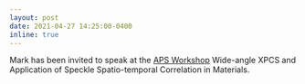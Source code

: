 ```yaml
---
layout: post
date: 2021-04-27 14:25:00-0400
inline: true
---
```


Mark has been invited to speak at the [APS Workshop](https://web.cvent.com/event/8c8ec077-2529-4c17-a9a4-f228ae2d8e98/websitePage:b724135f-44dc-4d12-a342-3e18040cff67) Wide-angle XPCS and Application of Speckle Spatio-temporal Correlation in Materials.
